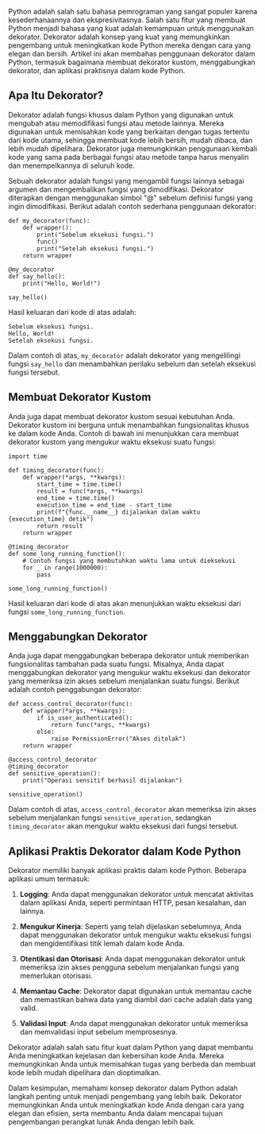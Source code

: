 Python adalah salah satu bahasa pemrograman yang sangat populer karena kesederhanaannya dan ekspresivitasnya. Salah satu fitur yang membuat Python menjadi bahasa yang kuat adalah kemampuan untuk menggunakan dekorator. Dekorator adalah konsep yang kuat yang memungkinkan pengembang untuk meningkatkan kode Python mereka dengan cara yang elegan dan bersih. Artikel ini akan membahas penggunaan dekorator dalam Python, termasuk bagaimana membuat dekorator kustom, menggabungkan dekorator, dan aplikasi praktisnya dalam kode Python.

## Apa Itu Dekorator?

Dekorator adalah fungsi khusus dalam Python yang digunakan untuk mengubah atau memodifikasi fungsi atau metode lainnya. Mereka digunakan untuk memisahkan kode yang berkaitan dengan tugas tertentu dari kode utama, sehingga membuat kode lebih bersih, mudah dibaca, dan lebih mudah dipelihara. Dekorator juga memungkinkan penggunaan kembali kode yang sama pada berbagai fungsi atau metode tanpa harus menyalin dan menempelkannya di seluruh kode.

Sebuah dekorator adalah fungsi yang mengambil fungsi lainnya sebagai argumen dan mengembalikan fungsi yang dimodifikasi. Dekorator diterapkan dengan menggunakan simbol "@" sebelum definisi fungsi yang ingin dimodifikasi. Berikut adalah contoh sederhana penggunaan dekorator:

```
def my_decorator(func):
    def wrapper():
        print("Sebelum eksekusi fungsi.")
        func()
        print("Setelah eksekusi fungsi.")
    return wrapper

@my_decorator
def say_hello():
    print("Hello, World!")

say_hello()
```

Hasil keluaran dari kode di atas adalah:

```
Sebelum eksekusi fungsi.
Hello, World!
Setelah eksekusi fungsi.

```

Dalam contoh di atas, `my_decorator` adalah dekorator yang mengelilingi fungsi `say_hello` dan menambahkan perilaku sebelum dan setelah eksekusi fungsi tersebut.

## Membuat Dekorator Kustom

Anda juga dapat membuat dekorator kustom sesuai kebutuhan Anda. Dekorator kustom ini berguna untuk menambahkan fungsionalitas khusus ke dalam kode Anda. Contoh di bawah ini menunjukkan cara membuat dekorator kustom yang mengukur waktu eksekusi suatu fungsi:

```
import time

def timing_decorator(func):
    def wrapper(*args, **kwargs):
        start_time = time.time()
        result = func(*args, **kwargs)
        end_time = time.time()
        execution_time = end_time - start_time
        print(f"{func.__name__} dijalankan dalam waktu {execution_time} detik")
        return result
    return wrapper

@timing_decorator
def some_long_running_function():
    # Contoh fungsi yang membutuhkan waktu lama untuk dieksekusi
    for _ in range(1000000):
        pass

some_long_running_function()

```

Hasil keluaran dari kode di atas akan menunjukkan waktu eksekusi dari fungsi `some_long_running_function`.

## Menggabungkan Dekorator

Anda juga dapat menggabungkan beberapa dekorator untuk memberikan fungsionalitas tambahan pada suatu fungsi. Misalnya, Anda dapat menggabungkan dekorator yang mengukur waktu eksekusi dan dekorator yang memeriksa izin akses sebelum menjalankan suatu fungsi. Berikut adalah contoh penggabungan dekorator:

```
def access_control_decorator(func):
    def wrapper(*args, **kwargs):
        if is_user_authenticated():
            return func(*args, **kwargs)
        else:
            raise PermissionError("Akses ditolak")
    return wrapper

@access_control_decorator
@timing_decorator
def sensitive_operation():
    print("Operasi sensitif berhasil dijalankan")

sensitive_operation()

```

Dalam contoh di atas, `access_control_decorator` akan memeriksa izin akses sebelum menjalankan fungsi `sensitive_operation`, sedangkan `timing_decorator` akan mengukur waktu eksekusi dari fungsi tersebut.

## Aplikasi Praktis Dekorator dalam Kode Python

Dekorator memiliki banyak aplikasi praktis dalam kode Python. Beberapa aplikasi umum termasuk:

1. **Logging**: Anda dapat menggunakan dekorator untuk mencatat aktivitas dalam aplikasi Anda, seperti permintaan HTTP, pesan kesalahan, dan lainnya.
    
2. **Mengukur Kinerja**: Seperti yang telah dijelaskan sebelumnya, Anda dapat menggunakan dekorator untuk mengukur waktu eksekusi fungsi dan mengidentifikasi titik lemah dalam kode Anda.
    
3. **Otentikasi dan Otorisasi**: Anda dapat menggunakan dekorator untuk memeriksa izin akses pengguna sebelum menjalankan fungsi yang memerlukan otorisasi.
    
4. **Memantau Cache**: Dekorator dapat digunakan untuk memantau cache dan memastikan bahwa data yang diambil dari cache adalah data yang valid.
    
5. **Validasi Input**: Anda dapat menggunakan dekorator untuk memeriksa dan memvalidasi input sebelum memprosesnya.
    

Dekorator adalah salah satu fitur kuat dalam Python yang dapat membantu Anda meningkatkan kejelasan dan kebersihan kode Anda. Mereka memungkinkan Anda untuk memisahkan tugas yang berbeda dan membuat kode lebih mudah dipelihara dan dioptimalkan.

Dalam kesimpulan, memahami konsep dekorator dalam Python adalah langkah penting untuk menjadi pengembang yang lebih baik. Dekorator memungkinkan Anda untuk meningkatkan kode Anda dengan cara yang elegan dan efisien, serta membantu Anda dalam mencapai tujuan pengembangan perangkat lunak Anda dengan lebih baik.